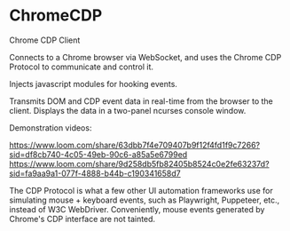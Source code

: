 # ChromeCDP
Chrome CDP Client

Connects to a Chrome browser via WebSocket, and uses the Chrome CDP Protocol to communicate and control it.

Injects javascript modules for hooking events.

Transmits DOM and CDP event data in real-time from the browser to the client.
Displays the data in a two-panel ncurses console window.

Demonstration videos:

https://www.loom.com/share/63dbb7f4e709407b9f12f4fd1f9c7266?sid=df8cb740-4c05-49eb-90c6-a85a5e6799ed
https://www.loom.com/share/9d258db5fb82405b8524c0e2fe63237d?sid=fa9aa9a1-077f-4888-b44b-c190341658d7

The CDP Protocol is what a few other UI automation frameworks use for simulating mouse + keyboard events, such as Playwright, Puppeteer, etc., instead of W3C WebDriver.  Conveniently, mouse events generated by Chrome's CDP interface are not tainted.



